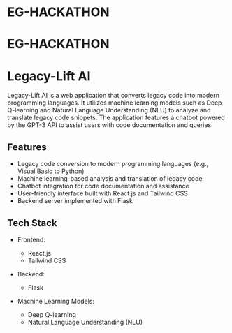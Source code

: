 # EG-HACKATHON
# EG-HACKATHON
# Legacy-Lift AI

Legacy-Lift AI is a web application that converts legacy code into modern programming languages. It utilizes machine learning models such as Deep Q-learning and Natural Language Understanding (NLU) to analyze and translate legacy code snippets. The application features a chatbot powered by the GPT-3 API to assist users with code documentation and queries.

## Features

- Legacy code conversion to modern programming languages (e.g., Visual Basic to Python)
- Machine learning-based analysis and translation of legacy code
- Chatbot integration for code documentation and assistance
- User-friendly interface built with React.js and Tailwind CSS
- Backend server implemented with Flask

## Tech Stack

- Frontend:
  - React.js
  - Tailwind CSS

- Backend:
  - Flask

- Machine Learning Models:
  - Deep Q-learning
  - Natural Language Understanding (NLU)


